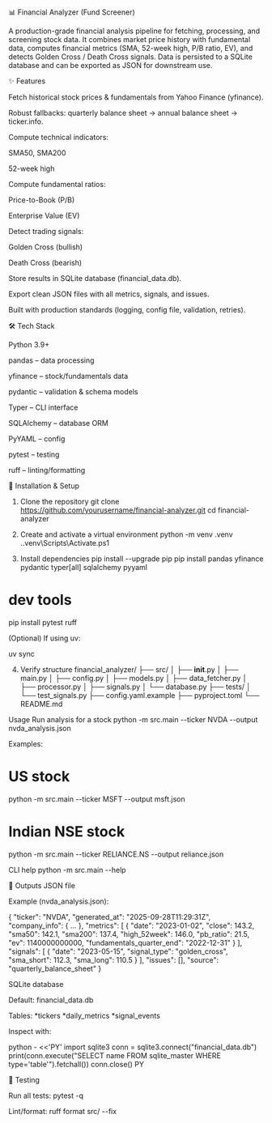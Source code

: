 📊 Financial Analyzer (Fund Screener)

A production-grade financial analysis pipeline for fetching, processing, and screening stock data.
It combines market price history with fundamental data, computes financial metrics (SMA, 52-week high, P/B ratio, EV), and detects Golden Cross / Death Cross signals.
Data is persisted to a SQLite database and can be exported as JSON for downstream use.


✨ Features

Fetch historical stock prices & fundamentals from Yahoo Finance (yfinance).

Robust fallbacks: quarterly balance sheet → annual balance sheet → ticker.info.

Compute technical indicators:

SMA50, SMA200

52-week high

Compute fundamental ratios:

Price-to-Book (P/B)

Enterprise Value (EV)

Detect trading signals:

Golden Cross (bullish)

Death Cross (bearish)

Store results in SQLite database (financial_data.db).

Export clean JSON files with all metrics, signals, and issues.

Built with production standards (logging, config file, validation, retries).



🛠 Tech Stack

Python 3.9+

pandas
 – data processing

yfinance
 – stock/fundamentals data

pydantic
 – validation & schema models

Typer
 – CLI interface

SQLAlchemy
 – database ORM

PyYAML
 – config

pytest
 – testing

ruff
 – linting/formatting


 🚀 Installation & Setup
1. Clone the repository
git clone https://github.com/yourusername/financial-analyzer.git
cd financial-analyzer

2. Create and activate a virtual environment
python -m venv .venv
.\.venv\Scripts\Activate.ps1

3. Install dependencies
pip install --upgrade pip
pip install pandas yfinance pydantic typer[all] sqlalchemy pyyaml
# dev tools
pip install pytest ruff


(Optional) If using uv:

uv sync


4. Verify structure
financial_analyzer/
├── src/
│   ├── __init__.py
│   ├── main.py
│   ├── config.py
│   ├── models.py
│   ├── data_fetcher.py
│   ├── processor.py
│   ├── signals.py
│   └── database.py
├── tests/
│   └── test_signals.py
├── config.yaml.example
├── pyproject.toml
└── README.md

Usage
Run analysis for a stock
python -m src.main --ticker NVDA --output nvda_analysis.json


Examples:

# US stock
python -m src.main --ticker MSFT --output msft.json

# Indian NSE stock
python -m src.main --ticker RELIANCE.NS --output reliance.json

CLI help
python -m src.main --help


📂 Outputs
JSON file

Example (nvda_analysis.json):

{
  "ticker": "NVDA",
  "generated_at": "2025-09-28T11:29:31Z",
  "company_info": { ... },
  "metrics": [
    {
      "date": "2023-01-02",
      "close": 143.2,
      "sma50": 142.1,
      "sma200": 137.4,
      "high_52week": 146.0,
      "pb_ratio": 21.5,
      "ev": 1140000000000,
      "fundamentals_quarter_end": "2022-12-31"
    }
  ],
  "signals": [
    {
      "date": "2023-05-15",
      "signal_type": "golden_cross",
      "sma_short": 112.3,
      "sma_long": 110.5
    }
  ],
  "issues": [],
  "source": "quarterly_balance_sheet"
}


SQLite database

Default: financial_data.db

Tables:
*tickers
*daily_metrics
*signal_events

Inspect with:

python - <<'PY'
import sqlite3
conn = sqlite3.connect("financial_data.db")
print(conn.execute("SELECT name FROM sqlite_master WHERE type='table'").fetchall())
conn.close()
PY


🧪 Testing

Run all tests:
pytest -q

Lint/format:
ruff format src/ --fix

